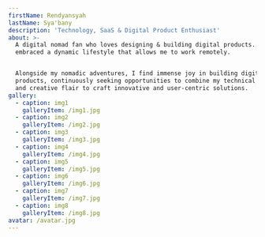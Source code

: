```yaml
---
firstName: Rendyansyah
lastName: Sya'bany
description: 'Technology, SaaS & Digital Product Enthusiast'
about: >-
  A digital nomad fan who loves designing & building digital products. I have
  embraced a dynamic lifestyle that allows me to work remotely.


  Alongside my nomadic adventures, I find immense joy in building digital
  products, continuously seeking opportunities to combine my technical expertise
  and creative flair to craft innovative and user-centric solutions.
gallery:
  - caption: img1
    galleryItem: /img1.jpg
  - caption: img2
    galleryItem: /img2.jpg
  - caption: img3
    galleryItem: /img3.jpg
  - caption: img4
    galleryItem: /img4.jpg
  - caption: img5
    galleryItem: /img5.jpg
  - caption: img6
    galleryItem: /img6.jpg
  - caption: img7
    galleryItem: /img7.jpg
  - caption: img8
    galleryItem: /img8.jpg
avatar: /avatar.jpg
---
```




























